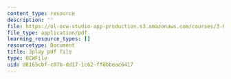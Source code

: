 ```yaml
---
content_type: resource
description: ''
file: https://ol-ocw-studio-app-production.s3.amazonaws.com/courses/3-021j-introduction-to-modeling-and-simulation-spring-2012/d8165cbfc07bdd171c62ff8bbeac6417_HkoxlFUerR0.pdf
file_type: application/pdf
learning_resource_types: []
resourcetype: Document
title: 3play pdf file
type: OCWFile
uid: d8165cbf-c07b-dd17-1c62-ff8bbeac6417
---
```

